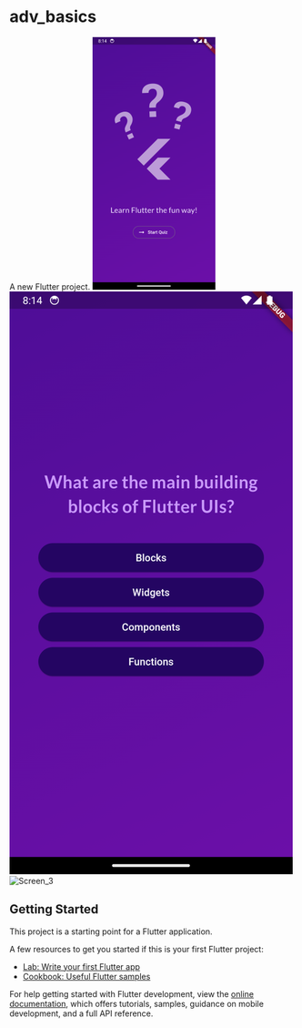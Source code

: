 # adv_basics

A new Flutter project.
![Screen_1](https://github.com/dejwid03/Quiz_app/blob/main/screenshots/Screenshot_1715026472.png)
![Screen_2](https://github.com/dejwid03/Quiz_app/blob/main/screenshots/Screenshot_1715026475.png)
![Screen_3](https://github.com/dejwid03/Quiz_app/blob/main/screenshots/Screenshot_1715026476.png)

## Getting Started

This project is a starting point for a Flutter application.

A few resources to get you started if this is your first Flutter project:

- [Lab: Write your first Flutter app](https://docs.flutter.dev/get-started/codelab)
- [Cookbook: Useful Flutter samples](https://docs.flutter.dev/cookbook)

For help getting started with Flutter development, view the
[online documentation](https://docs.flutter.dev/), which offers tutorials,
samples, guidance on mobile development, and a full API reference.
